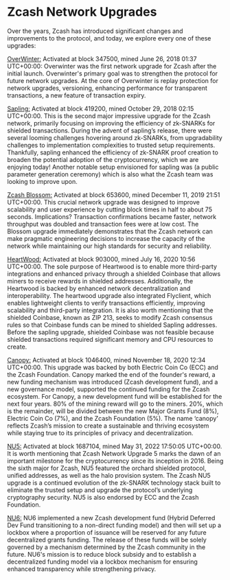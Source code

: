 # Zcash Network Upgrades 

Over the years, Zcash has introduced significant changes and improvements to the protocol, and today, we explore every one of these upgrades:

[OverWinter:](https://bitzecbzc.github.io/blog/overwinter/index.html) Activated at block 347500, mined June 26, 2018 01:37 UTC+00:00: Overwinter was the first network upgrade for Zcash after the initial launch. Overwinter's primary goal was to strengthen the protocol for future network upgrades. At the core of Overwinter is replay protection for network upgrades, versioning, enhancing performance for transparent transactions, a new feature of transaction expiry.
<img src="">

[Sapling:](https://coinbureau.com/analysis/zcash-sapling-upgrade/) Activated at block 419200, mined October 29, 2018 02:15 UTC+00:00. This is the second major impressive upgrade for the Zcash network, primarily focusing on improving the efficiency of zk-SNARKs for shielded transactions. During the advent of sapling’s release, there were several looming challenges hovering around zk-SNARKs, from upgradability challenges to implementation complexities to trusted setup requirements. Thankfully, sapling enhanced the efficiency of zk-SNARK proof creation to broaden the potential adoption of the cryptocurrency, which we are enjoying today! Another notable setup envisioned for sapling was (a public parameter generation ceremony) which is also what the Zcash team was looking to improve upon. 
<img src="">

[Zcash Blossom:](https://electriccoin.co/blog/blossom-upgrade-improves-speed-scalability-capacity/) Activated at block 653600, mined December 11, 2019 21:51 UTC+00:00. This crucial network upgrade was designed to improve scalability and user experience by cutting block times in half to about 75 seconds. Implications? Transaction confirmations became faster, network throughput was doubled and transaction fees were at low cost. The Blossom upgrade immediately demonstrates that the Zcash network can make pragmatic engineering decisions to increase the capacity of the network while maintaining our high standards for security and reliability. 
<img src="">

[HeartWood:](https://electriccoin.co/blog/introducing-heartwood/) Activated at block 903000, mined July 16, 2020 10:56 UTC+00:00. The sole purpose of Heartwood is to enable more third-party integrations and enhanced privacy through a shielded Coinbase that allows miners to receive rewards in shielded addresses. Additionally, the Heartwood is backed by enhanced network decentralization and interoperability. The heartwood upgrade also integrated Flyclient, which enables lightweight clients to verify transactions efficiently, improving scalability and third-party integration. It is also worth mentioning that the shielded Coinbase, known as ZIP 213, seeks to modify Zcash consensus rules so that Coinbase funds can be mined to shielded Sapling addresses. Before the sapling upgrade,  shielded Coinbase was not feasible because shielded transactions required significant memory and CPU resources to create.
<img src="">

[Canopy:](https://youtu.be/R8O1SZMfESM?si=qoBL1dBp4E_af-eM) Activated at block 1046400, mined November 18, 2020 12:34 UTC+00:00. This upgrade was backed by both Electric Coin Co (ECC) and the Zcash Foundation. Canopy marked the end of the founder's reward, a new funding mechanism was introduced (Zcash development fund), and a new governance model, supported the continued funding for the Zcash ecosystem. For Canopy, a new development fund will be established for the next four years. 80% of the mining reward will go to the miners. 20%, which is the remainder, will be divided between the new Major Grants Fund (8%), Electric Coin Co (7%), and the Zcash Foundation (5%). The name ‘canopy’ reflects Zcash’s mission to create a sustainable and thriving ecosystem while staying true to its principles of privacy and decentralization.
<img src="">

[NU5:](https://electriccoin.co/blog/nu5-proposed-features/) Activated at block 1687104, mined May 31, 2022 17:50:05 UTC+00:00. It is worth mentioning that Zcash Network Upgrade 5 marks the dawn of an important milestone for the cryptocurrency since its inception in 2016. Being the sixth major for Zcash, NU5 featured the orchard shielded protocol, unified addresses, as well as the halo provision system. The Zcash NU5 upgrade is a continued evolution of the zk-SNARK technology stack built to eliminate the trusted setup and upgrade the protocol’s underlying cryptography security. NU5 is also endorsed by ECC and the Zcash Foundation. 
<img src="">

[NU6:](https://zips.z.cash/zip-0253) NU6 implemented a new Zcash development fund (Hybrid Deferred Dev Fund transitioning to a non-direct funding model) and then will set up a lockbox where a proportion of issuance will be reserved for any future decentralized grants funding. The release of these funds will be solely governed by a mechanism determined by the Zcash community in the future. NU6's mission is to reduce block subsidy and to establish a decentralized funding model via a lockbox mechanism for ensuring enhanced transparency while strengthening privacy.
<img src=""> 
